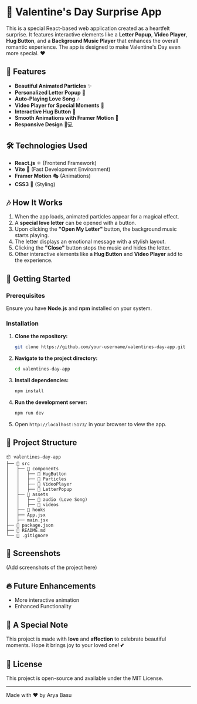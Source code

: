 # 💖 Valentine's Day Surprise App

This is a special React-based web application created as a heartfelt surprise. It features interactive elements like a **Letter Popup**, **Video Player**, **Hug Button**, and a **Background Music Player** that enhances the overall romantic experience. The app is designed to make Valentine's Day even more special. ❤️

## 🌟 Features

- **Beautiful Animated Particles** ✨
- **Personalized Letter Popup** 💌
- **Auto-Playing Love Song** 🎶
- **Video Player for Special Moments** 🎥
- **Interactive Hug Button** 🤗
- **Smooth Animations with Framer Motion** 💫
- **Responsive Design** 📱💻

## 🛠️ Technologies Used

- **React.js** ⚛️ (Frontend Framework)
- **Vite** 🚀 (Fast Development Environment)
- **Framer Motion** 🎭 (Animations)
- **CSS3** 🎨 (Styling)

## 🎶 How It Works

1. When the app loads, animated particles appear for a magical effect.
2. A **special love letter** can be opened with a button.
3. Upon clicking the **"Open My Letter"** button, the background music starts playing.
4. The letter displays an emotional message with a stylish layout.
5. Clicking the **"Close"** button stops the music and hides the letter.
6. Other interactive elements like a **Hug Button** and **Video Player** add to the experience.

## 🚀 Getting Started

### Prerequisites

Ensure you have **Node.js** and **npm** installed on your system.

### Installation

1. **Clone the repository:**

   ```sh
   git clone https://github.com/your-username/valentines-day-app.git
   ```

2. **Navigate to the project directory:**

   ```sh
   cd valentines-day-app
   ```

3. **Install dependencies:**

   ```sh
   npm install
   ```

4. **Run the development server:**

   ```sh
   npm run dev
   ```

5. Open `http://localhost:5173/` in your browser to view the app.

## 📂 Project Structure

```
📦 valentines-day-app
├── 📂 src
│   ├── 📂 components
│   │   ├── 📂 HugButton
│   │   ├── 📂 Particles
│   │   ├── 📂 VideoPlayer
│   │   ├── 📂 LetterPopup
│   ├── 📂 assets
│   │   ├── 🎵 audio (Love Song)
│   │   ├── 🎥 videos
│   ├── 📂 hooks
│   ├── App.jsx
│   ├── main.jsx
├── 📜 package.json
├── 📜 README.md
└── 📜 .gitignore
```

## 📸 Screenshots

(Add screenshots of the project here)

## 🔥 Future Enhancements

- More interactive animation
- Enhanced Functionality

## 💌 A Special Note

This project is made with **love** and **affection** to celebrate beautiful moments. Hope it brings joy to your loved one! 💕

## 📝 License

This project is open-source and available under the MIT License.

---

Made with ❤️ by Arya Basu
